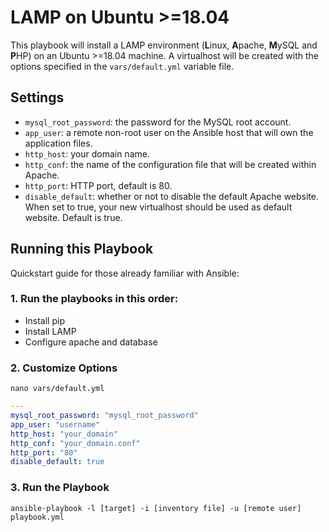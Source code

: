 # LAMP on Ubuntu >=18.04

This playbook will install a LAMP environment (**L**inux, **A**pache, **M**ySQL and **P**HP) on an Ubuntu >=18.04 machine. A virtualhost will be created with the options specified in the `vars/default.yml` variable file.

## Settings

- `mysql_root_password`: the password for the MySQL root account.
- `app_user`: a remote non-root user on the Ansible host that will own the application files.
- `http_host`: your domain name.
- `http_conf`: the name of the configuration file that will be created within Apache.
- `http_port`: HTTP port, default is 80.
- `disable_default`: whether or not to disable the default Apache website. When set to true, your new virtualhost should be used as default website. Default is true.


## Running this Playbook

Quickstart guide for those already familiar with Ansible:

### 1. Run the playbooks in this order:
- Install pip
- Install LAMP
- Configure apache and database

### 2. Customize Options

```shell
nano vars/default.yml
```

```yml
---
mysql_root_password: "mysql_root_password"
app_user: "username"
http_host: "your_domain"
http_conf: "your_domain.conf"
http_port: "80"
disable_default: true
```

### 3. Run the Playbook

```command
ansible-playbook -l [target] -i [inventory file] -u [remote user] playbook.yml
```

